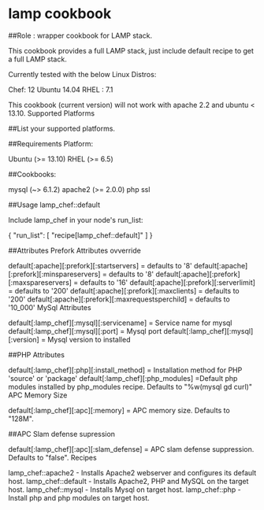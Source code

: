 lamp cookbook
================

##Role : wrapper cookbook for LAMP stack.

This cookbook provides a full LAMP stack, just include default recipe to get a full LAMP stack.

Currently tested with the below Linux Distros:

Chef: 12
Ubuntu 14.04
RHEL : 7.1

This cookbook (current version) will not work with apache 2.2 and ubuntu < 13.10.
Supported Platforms

##List your supported platforms.

##Requirements Platform:

Ubuntu (>= 13.10)
RHEL (>= 6.5)

##Cookbooks:

mysql (~> 6.1.2)
apache2 (>= 2.0.0)
php
ssl

##Usage
lamp_chef::default

Include lamp_chef in your node's run_list:

{
  "run_list": [
    "recipe[lamp_chef::default]"
  ]
}

##Attributes
Prefork Attributes ovverride

default[:apache][:prefork][:startservers] = defaults to '8' default[:apache][:prefork][:minspareservers] = defaults to '8' default[:apache][:prefork][:maxspareservers] = defaults to '16' default[:apache][:prefork][:serverlimit] = defaults to '200' default[:apache][:prefork][:maxclients] = defaults to '200' default[:apache][:prefork][:maxrequestsperchild] = defaults to '10_000'
MySql Attributes

default[:lamp_chef][:mysql][:servicename] = Service name for mysql default[:lamp_chef][:mysql][:port] = Mysql port default[:lamp_chef][:mysql][:version] = Mysql version to installed

##PHP Attributes

default[:lamp_chef][:php][:install_method] = Installation method for PHP 'source' or 'package' default[:lamp_chef][:php_modules] =Default php modules installed by php_modules recipe. Defaults to "%w(mysql gd curl)"
APC Memory Size

default[:lamp_chef][:apc][:memory] = APC memory size. Defaults to "128M".

##APC Slam defense supression

default[:lamp_chef][:apc][:slam_defense] = APC slam defense suppression. Defaults to "false".
Recipes

lamp_chef::apache2 - Installs Apache2 webserver and configures its default host.
lamp_chef::default - Installs Apache2, PHP and MySQL on the target host.
lamp_chef::mysql - Installs Mysql on target host.
lamp_chef::php - Install php and php modules on target host.
